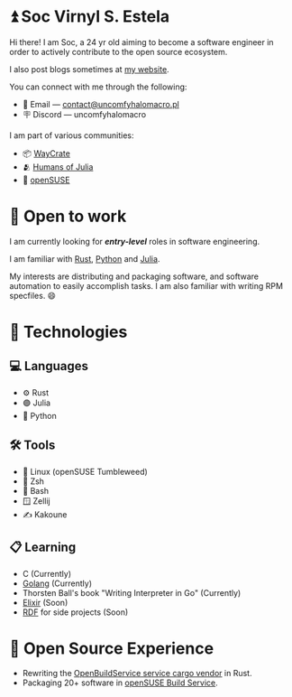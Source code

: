 # ⏫ Soc Virnyl S. Estela

Hi there! I am Soc, a 24 yr old aiming to become a software engineer in
order to actively contribute to the open source ecosystem.

I also post blogs sometimes at [my website](https://uncomfyhalomacro.pl).

You can connect with me through the following:
- 📧 Email — contact@uncomfyhalomacro.pl
- 🪧 Discord — uncomfyhalomacro

I am part of various communities:
- 📦 [WayCrate](https://waycrate.github.io/)
- 🫂 [Humans of Julia](https://discord.gg/C5h9D4j)
- 🦎 [openSUSE](https://discord.gg/opensuse)

# 💼 Open to work

I am currently looking for ***entry-level*** roles in software engineering.

I am familiar with [Rust](https://rust-lang.org), [Python](https://python.org)
and [Julia](https://julialang.org).

My interests are distributing and packaging software, and software automation
to easily accomplish tasks. I am also familiar with writing RPM specfiles. 😄

# 🧰 Technologies

## 💻 Languages

- ⚙️ Rust
- 🟣 Julia
- 🐍 Python

## 🛠️  Tools

- 🐧 Linux (openSUSE Tumbleweed)
- 🐚 Zsh
- 🐚 Bash
- 🪟 Zellij
- ✍️ Kakoune

## 📋 Learning

- C (Currently)
- [Golang](https://go.dev) (Currently)
- Thorsten Ball's book "Writing Interpreter in Go" (Currently)
- [Elixir](https://elixir-lang.org/) (Soon)
- [RDF](https://www.w3.org/RDF/) for side projects (Soon)

# 🤗 Open Source Experience

- Rewriting the [OpenBuildService service cargo
vendor](https://github.com/openSUSE/obs-service-cargo_vendor) in Rust.
- Packaging 20+ software in [openSUSE Build
Service](https://build.opensuse.org/users/uncomfyhalomacro).

